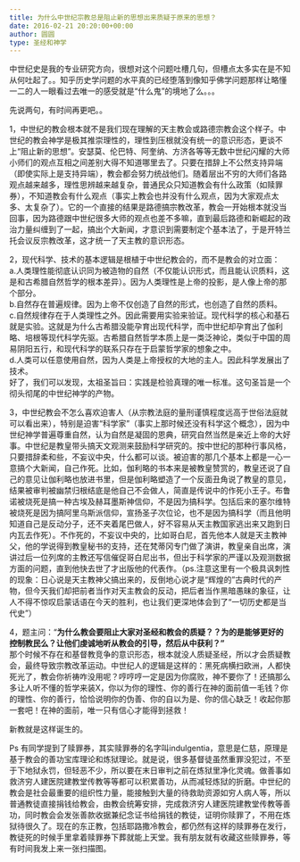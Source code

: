 ```yaml
---
title: 为什么中世纪宗教总是阻止新的思想出来质疑于原来的思想？
date: 2016-02-21 20:20:00+00:00
author: 圆圆
type: 圣经和神学
---
```

中世纪史是我的专业研究方向，很想对这个问题吐槽几句，但槽点太多实在是不知从何吐起了。。知乎历史学问题的水平真的已经堕落到像知乎佛学问题那样让略懂一二的人一眼看过去唯一的感受就是“什么鬼”的境地了么。。。  
  
先说两句，有时间再更吧。。  
  
1，中世纪的教会根本就不是我们现在理解的天主教会或路德宗教会这个样子。中世纪的教会神学是极其推崇理性的，理性到压根就没有统一的意识形态，更谈不上“阻止新的思想”。安瑟莫、伦巴特、阿奎纳、方济各等等无数中世纪闪耀的大师小师们的观点互相之间差别大得不知道哪里去了。只要在措辞上不公然支持异端（即使实际上是支持异端），教会都会努力统战他们。随着层出不穷的大师们各路观点越来越多，理性思辨越来越复杂，普通民众只知道教会有什么政策（如赎罪券），不知道教会有什么观点（事实上教会也并没有什么观点，因为大家观点太多、太复杂了）。它的一个直接的结果是路德搞宗教改革，教会一开始根本就没当回事，因为路德跟中世纪很多大师的观点也差不多嘛，直到最后路德和新崛起的政治力量纠缠到了一起，搞出个大新闻，才意识到需要制定个基本法了，于是开特兰托会议反宗教改革，这才统一了天主教的意识形态。  
  
2，现代科学、技术的基本逻辑是根植于中世纪教会的，而不是教会的对立面：  
a.人类理性能彻底认识同为被造物的自然（不仅能认识形式，而且能认识质料，这是和古希腊自然哲学的根本差异）。因为人类理性是上帝的投影，是人像上帝的那个部分。  
b.自然存在普遍规律。因为上帝不仅创造了自然的形式，也创造了自然的质料。  
c.自然规律存在于人类理性之外。因此需要用实验来验证。现代科学的核心和基石就是实验。这就是为什么古希腊没能孕育出现代科学，而中世纪却孕育出了伽利略、培根等现代科学先驱。古希腊自然哲学本质上是一类泛神论，类似于中国的周易阴阳五行，和现代科学的联系只存在于启蒙哲学家的想象之中。  
d.人类可以任意使用自然，因为人类是上帝授权的大地的主人。因此科学发展出了技术。  
好了，我们可以发现，太祖圣旨曰：实践是检验真理的唯一标准。这句圣旨是一个彻头彻尾的中世纪神学的产物。  
  
3，中世纪教会不怎么喜欢迫害人（从宗教法庭的量刑谨慎程度远高于世俗法庭就可以看出来），特别是迫害“科学家”（事实上那时候还没有科学这个概念），因为中世纪神学普遍尊重自然，认为自然是凝固的恩典，研究自然当然是亲近上帝的大好事。中世纪是教皇带头搞天文观测来鼓励科学研究的。按中世纪的那种行事风格，只要措辞柔和些，不妄议中央，什么都可以谈。被迫害的那几个基本上都是一心一意搞个大新闻，自己作死。比如，伽利略的书本来是被教皇赞赏的，教皇还说了自己的意见让伽利略也放进书里，但是伽利略塑造了一个反面丑角说了教皇的意见，结果被审判被幽禁归根结底是他自己不会做人，简直是传说中的作死小王子。布鲁诺被烧死是搞一种古埃及赫耳墨斯神信仰，不是因为搞科学。包括后来的塞尔维特被烧死是因为搞阿里乌斯派信仰，宣扬圣子次位论，也不是因为搞科学（而且他明知道自己是反动分子，还不夹着尾巴做人，好不容易从天主教国家逃出来又跑到日内瓦去作死）。不作死的，不妄议中央的，比如哥白尼，首先他本人就是天主教神父，他的学说得到教皇秘书的支持，还在梵蒂冈专门做了演讲，教皇亲自出席，演讲过后一位列席的主教还写信催促哥白尼出书，但出于科学家的严谨以及观测数据方面的问题，直到他快去世了才出版他的代表作。（ps.注意这里有一个极具讽刺性的现象：日心说是天主教神父搞出来的，反倒地心说才是“辉煌的”古典时代的产物，但今天我们却把前者当作对天主教会的反动，把后者当作黑暗愚昧的象征，让人不得不惊叹启蒙话语在今天的胜利，也让我们更深地体会到了“一切历史都是当代史”）  
  
4，题主问：“**为什么教会要阻止大家对圣经和教会的质疑？？为的是能够更好的控制教民么？让他们虔诚地听从教会的引导，然后从中获利？”**  
那个时候不存在和基督教竞争的意识形态，根本就没人质疑圣经，所以才会质疑教会，最终导致宗教改革运动。中世纪人的逻辑是这样的：黑死病横扫欧洲，人都快死光了，教会你祈祷咋没用呢？哼哼哼一定是因为你腐败，神不要你了！还搞那么多让人听不懂的哲学来装X，你以为你的理性、你的善行在神的面前值一毛钱？你的理性、你的善行，恰恰说明你的伪善、你的自以为是、你的信心缺乏！收起你那一套吧！在神的面前，唯一只有信心才能得到拯救！  
  
  
新教就是这样诞生的。  
  
Ps 有同学提到了赎罪券，其实赎罪券的名字叫indulgentia，意思是仁慈，原理是基于教会的善功宝库理论和炼狱理论。就是说，很多基督徒虽然重罪没犯过，不至于下地狱永罚，但轻恶不少，所以要在末日审判之前在炼狱里净化灵魂。做善事如救济穷人建医院建教堂传教等等都可以积累善功，从而减轻炼狱的折磨。中世纪的教会是社会最重要的组织性力量，能接触到大量的待救助资源如穷人病人等，所以普通教徒直接捐钱给教会，由教会统筹安排，完成救济穷人建医院建教堂传教等善功，同时教会会发张善款收据兼纪念证书给捐钱的教徒，证明你赎罪了，不用在炼狱待很久了。现在的东正教，包括耶路撒冷教会，都仍然有这样的赎罪券在发行，教徒死的时候手里拿着赎罪券下葬就能上天堂。我有朋友就有收藏这些赎罪券，等有时间我发上来一张扫描图。
